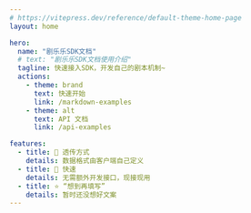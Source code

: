 ```yaml
---
# https://vitepress.dev/reference/default-theme-home-page
layout: home

hero:
  name: "剧乐乐SDK文档"
  # text: "剧乐乐SDK文档使用介绍"
  tagline: 快速接入SDK，开发自己的剧本机制~
  actions:
    - theme: brand
      text: 快速开始
      link: /markdown-examples
    - theme: alt
      text: API 文档
      link: /api-examples

features:
  - title: 🤩 透传方式
    details: 数据格式由客户端自己定义
  - title: 🚀 快速
    details: 无需额外开发接口，现接现用
  - title: ⭐️ “想到再填写”
    details: 暂时还没想好文案
---
```


